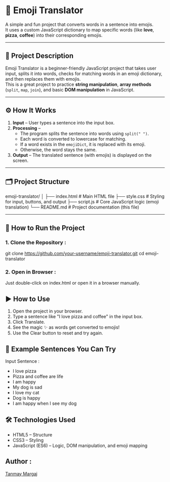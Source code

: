 # 🧠 Emoji Translator

A simple and fun project that converts words in a sentence into emojis.  
It uses a custom JavaScript dictionary to map specific words (like **love**, **pizza**, **coffee**) into their corresponding emojis.  

---

## 📌 Project Description
Emoji Translator is a beginner-friendly JavaScript project that takes user input, splits it into words, checks for matching words in an emoji dictionary, and then replaces them with emojis.  
This is a great project to practice **string manipulation**, **array methods** (`split`, `map`, `join`), and basic **DOM manipulation** in JavaScript.

---

## ⚙️ How It Works
1. **Input** – User types a sentence into the input box.
2. **Processing** –  
   - The program splits the sentence into words using `split(" ")`.
   - Each word is converted to lowercase for matching.
   - If a word exists in the `emojiDict`, it is replaced with its emoji.
   - Otherwise, the word stays the same.
3. **Output** – The translated sentence (with emojis) is displayed on the screen.

---

## 🗂️ Project Structure

emoji-translator/
│
├── index.html # Main HTML file
├── style.css # Styling for input, buttons, and output
├── script.js # Core JavaScript logic (emoji translation)
└── README.md # Project documentation (this file)

---

## 🚀 How to Run the Project

### 1. Clone the Repository : 
git clone https://github.com/your-username/emoji-translator.git
cd emoji-translator

### 2. Open in Browser : 
Just double-click on index.html or open it in a browser manually.

## ▶️ How to Use

1. Open the project in your browser.
2. Type a sentence like "I love pizza and coffee" in the input box.
3. Click Translate.
4. See the magic ✨ as words get converted to emojis!
5. Use the Clear button to reset and try again.

## 📝 Example Sentences You Can Try
Input Sentence : 	
- I love pizza	
- Pizza and coffee are life	
- I am happy	
- My dog is sad	
- I love my cat	
- Dog is happy	
- I am happy when I see my dog

## 🛠️ Technologies Used

- HTML5 – Structure
- CSS3 – Styling
- JavaScript (ES6) – Logic, DOM manipulation, and emoji mapping

## Author : 
[Tanmay Margaj](https://www.linkedin.com/in/tanmay-margaj-5598542bb)
